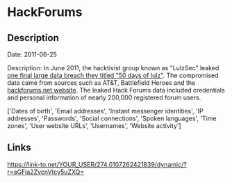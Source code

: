 # HackForums

## Description

Date: 2011-06-25

Description:
In June 2011, the hacktivist group known as "LulzSec" leaked <a href="http://www.forbes.com/sites/andygreenberg/2011/06/25/lulzsec-says-goodbye-dumping-nato-att-gamer-data/" target="_blank" rel="noopener">one final large data breach they titled "50 days of lulz"</a>. The compromised data came from sources such as AT&T, Battlefield Heroes and the <a href="http://hackforums.net" target="_blank" rel="noopener">hackforums.net website</a>. The leaked Hack Forums data included credentials and personal information of nearly 200,000 registered forum users.


['Dates of birth', 'Email addresses', 'Instant messenger identities', 'IP addresses', 'Passwords', 'Social connections', 'Spoken languages', 'Time zones', 'User website URLs', 'Usernames', 'Website activity']

## Links

https://link-to.net/YOUR_USER/274.0107262421839/dynamic/?r=aGFja2ZvcnVtcy5uZXQ=